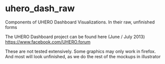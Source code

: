 uhero_dash_raw
==============

Components of UHERO Dashboard Visualizations. In their raw, unfinished forms

The UHERO Dashboard project can be found here (June / July 2013)
https://www.facebook.com/UHERO.forum

These are not tested extensively. Some graphics may only work in firefox. And most will look unfinished, as we do the rest of the mockups in illustrator
